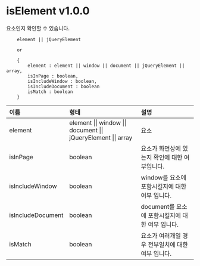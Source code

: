 # isElement v1.0.0
요소인지 확인할 수 있습니다.

````
    element || jQueryElement

    or

    {
        element : element || window || document || jQueryElement || array,
        isInPage : boolean,
        isIncludeWindow : boolean,
		isIncludeDocument : boolean
        isMatch : boolean
    }
````

이름 | 형태 | 설명
| :-- | :-- | :-- |
element | element \|\| window \|\| document \|\| jQueryElement \|\| array | 요소
isInPage | boolean | 요소가 화면상에 있는지 확인에 대한 여부입니다.
isIncludeWindow | boolean | window를 요소에 포함시킬지에 대한 여부 입니다.
isIncludeDocument | boolean | document를 요소에 포함시킬지에 대한 여부 입니다.
isMatch | boolean | 요소가 여러개일 경우 전부일치에 대한 여부 입니다.